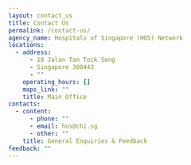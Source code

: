 ```yaml
---
layout: contact_us
title: Contact Us
permalink: /contact-us/
agency_name: Hospitals of Singapore (HOS) Network
locations:
  - address:
      - 18 Jalan Tan Tock Seng
      - Singapore 308443
      - ""
    operating_hours: []
    maps_link: ""
    title: Main Office
contacts:
  - content:
      - phone: ""
      - email: hos@chi.sg
      - other: ""
    title: General Enquiries & Feedback
feedback: ""
---
```

